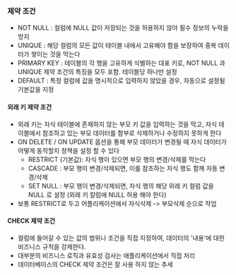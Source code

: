 ### 제약 조건
- NOT NULL : 컬럼에 NULL 값이 저장되는 것을 허용하지 않아 필수 정보의 누락을 방지
- UNIQUE : 해당 컬럼의 모든 값이 테이블 내에서 고유해야 함을 보장하여 중복 데이터가 쌓이는 것을 막는다
- PRIMARY KEY : 테이블의 각 행을 고유하게 식별하는 대표 키로, NOT NULL 과 UNIQUE 제약 조건의 특징을 모두 포함. 테이블당 하나만 설정
- DEFAULT : 특정 컬럼에 값을 명시적으로 입력하지 않았을 경우, 자동으로 설정될 기본값을 지정

#### 외래 키 제약 조건
- 외래 키는 자식 테이블에 존재하지 않는 부모 키 값을 입력하는 것을 막고, 자식 테이블에서 참조하고 있는 부모 데이터를 함부로 삭제하거나 수정하지 못하게 한다
- ON DELETE / ON UPDATE 옵션을 통해 부모 데이터가 변경될 때 자식 데이터가 어떻게 동작할지 정책을 설정 할 수 있다
  - RESTRICT (기본값): 자식 행이 있으면 부모 행의 변경/삭제를 막는다
  - CASCADE : 부모 행이 변경/삭제되면, 이를 참조하는 자식 행도 함께 자동 변경/삭제
  - SET NULL : 부모 행이 변경/삭제되면, 자식 행의 해당 외래 키 컬럼 값을 NULL 로 설정 (외래 키 칼럼에 NULL 허용 해야 한다)
- 보통 RESTRICT로 두고 어플리케이션에서 자식삭제 -> 부모삭제 순으로 작업

#### CHECK 제약 조건
- 컬럼에 들어갈 수 있는 값의 범위나 조건을 직접 지정하여, 데이터의 '내용'에 대한 비즈니스 규칙을 강제한다.
- 대부분의 비즈니스 로직과 유효성 검사는 애플리케이션에서 직접 처리
- 데이터베이스의 CHECK 제약 조건은 잘 사용 하지 않는 추세